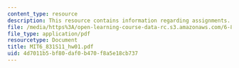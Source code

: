 ```yaml
---
content_type: resource
description: This resource contains information regarding assignments.
file: /media/https%3A/open-learning-course-data-rc.s3.amazonaws.com/6-831-user-interface-design-and-implementation-spring-2011/4d7011b5bf80daf0b470f8a5e18cb737_MIT6_831S11_hw01.pdf
file_type: application/pdf
resourcetype: Document
title: MIT6_831S11_hw01.pdf
uid: 4d7011b5-bf80-daf0-b470-f8a5e18cb737
---
```


